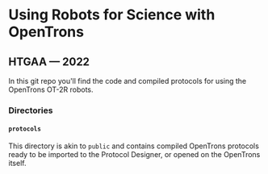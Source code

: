 # Using Robots for Science with OpenTrons
## HTGAA — 2022

In this git repo you'll find the code and compiled protocols for using the OpenTrons OT-2R robots.

### Directories

#### `protocols`
This directory is akin to `public` and contains compiled OpenTrons protocols ready to be imported to the Protocol Designer, or opened on the OpenTrons itself.
